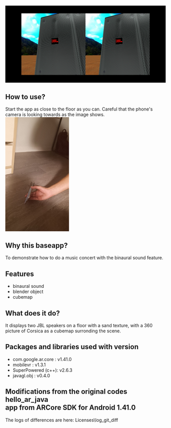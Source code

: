 ![screenshot](/screenshots/vrnightclub_screenshot.jpg)

## How to use?
Start the app as close to the floor as you can. Careful that the phone's camera is looking towards as the image shows.
<img src="/screenshots/vrnightclub_tuto_screenshot.jpeg" alt="drawing" style="width:200px;"/>

## Why this baseapp?
To demonstrate how to do a music concert with the binaural sound feature.

## Features
- binaural sound
- blender object
- cubemap

## What does it do?
It displays two JBL speakers on a floor with a sand texture, with a 360 picture of Corsica as a cubemap surronding the scene.

## Packages and libraries used with version
- com.google.ar.core : v1.41.0
- mobilevr : v1.3.1
- SuperPowered (c++): v2.6.3
- javagl.obj : v0.4.0

## Modifications from the original codes hello_ar_java<br>app from ARCore SDK for Android 1.41.0
The logs of differences are here:
Licenses\log_git_diff